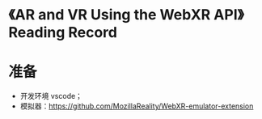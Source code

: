 # 《AR and VR Using the WebXR API》 Reading Record

# 准备

- 开发环境 vscode；
- 模拟器：https://github.com/MozillaReality/WebXR-emulator-extension

